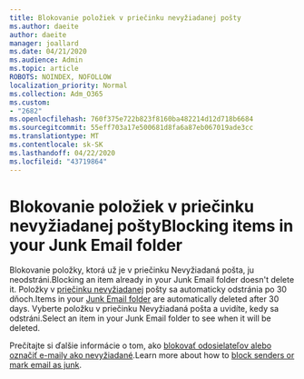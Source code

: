 ```yaml
---
title: Blokovanie položiek v priečinku nevyžiadanej pošty
ms.author: daeite
author: daeite
manager: joallard
ms.date: 04/21/2020
ms.audience: Admin
ms.topic: article
ROBOTS: NOINDEX, NOFOLLOW
localization_priority: Normal
ms.collection: Adm_O365
ms.custom:
- "2682"
ms.openlocfilehash: 760f375e722b823f8160ba482214d12d718b6684
ms.sourcegitcommit: 55eff703a17e500681d8fa6a87eb067019ade3cc
ms.translationtype: MT
ms.contentlocale: sk-SK
ms.lasthandoff: 04/22/2020
ms.locfileid: "43719864"
---
```

# <a name="blocking-items-in-your-junk-email-folder"></a><span data-ttu-id="c49bd-102">Blokovanie položiek v priečinku nevyžiadanej pošty</span><span class="sxs-lookup"><span data-stu-id="c49bd-102">Blocking items in your Junk Email folder</span></span>

<span data-ttu-id="c49bd-103">Blokovanie položky, ktorá už je v priečinku Nevyžiadaná pošta, ju neodstráni.</span><span class="sxs-lookup"><span data-stu-id="c49bd-103">Blocking an item already in your Junk Email folder doesn't delete it.</span></span> <span data-ttu-id="c49bd-104">Položky v [priečinku nevyžiadanej](https://outlook.live.com/mail/junkemail) pošty sa automaticky odstránia po 30 dňoch.</span><span class="sxs-lookup"><span data-stu-id="c49bd-104">Items in your [Junk Email folder](https://outlook.live.com/mail/junkemail) are automatically deleted after 30 days.</span></span> <span data-ttu-id="c49bd-105">Vyberte položku v priečinku Nevyžiadaná pošta a uvidíte, kedy sa odstráni.</span><span class="sxs-lookup"><span data-stu-id="c49bd-105">Select an item in your Junk Email folder to see when it will be deleted.</span></span>

<span data-ttu-id="c49bd-106">Prečítajte si ďalšie informácie o tom, ako [blokovať odosielateľov alebo označiť e-maily ako nevyžiadané](https://support.office.com/article/a3ece97b-82f8-4a5e-9ac3-e92fa6427ae4).</span><span class="sxs-lookup"><span data-stu-id="c49bd-106">Learn more about how to [block senders or mark email as junk](https://support.office.com/article/a3ece97b-82f8-4a5e-9ac3-e92fa6427ae4).</span></span>
